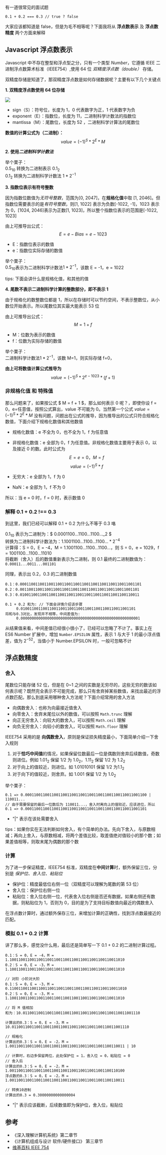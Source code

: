 有一道很常见的面试题

```
0.1 + 0.2 === 0.3 // true ? false
```

大家应该都知道是 false，但是为毛不相等呢？下面我将从 **浮点数表示** 及 **浮点数精度** 两个方面来解释

## Javascript 浮点数表示

Javascript 中不存在整型和浮点型之分，只有一个类型 _Number_，它遵循 IEEE 二进制浮点数算术标准（IEEE754）,使用 64 位 _双精度浮点数（double）_ 存储。

双精度存储是知道了，那双精度浮点数是如何存储数据呢？主要有以下几个关键点

**1. 双精度浮点数使用 64 位存储**

![](https://user-gold-cdn.xitu.io/2019/9/8/16d102b50b9f66d8?w=594&h=96&f=png&s=1504)

- sign（S）：符号位，长度为 1，0 代表数字为正，1 代表数字为负
- exponent（E）：指数位，长度为 11，二进制科学计数法的指数位
- mantissa（M）：尾数位，长度为 52 ，二进制科学计算法的尾数位

**数值的计算公式为（二进制）：**
$$value = (-1)^S * 2^E * M$$

**2. 使用*二进制科学计数法***

举个栗子：  
$0.5_{10}$ 转换为二进制表示 $0.1_2$  
$0.1_2$ 转换为二进制科学计数法 $1*2^{-1}$

**3. 指数位表示有符号整数**

因为指数位数值为*无符号整数*，范围为[0, 2047]，在**规格化值**中取 [1, 2046]。但指数位需要表示的是*有符号整数*，则[1, 1022] 表示为负数[-1022, -1]，1023 表示为 0，[1024, 2046]表示为正数[1, 1023]，所以整个指数位表示的范围是[-1022, 1023]

由上可推导出公式：  
$$E = e - Bias = e - 1023$$

- E：指数位表示的数值
- e：指数位实际存储的数值

举个栗子：  
 $0.5_{10}$表示为二进制科学计数法$1*2^{-1}$，该数 E = -1，e = 1022

tips: 下面会讲什么是规格化值，和其他的值

**4. 尾数不表示二进制科学计算的整数部分，即不表示 1**

由于规格化的数整数位都是 1，所以在存储时可以节约空间，不表示整数位，从小数位开始表示。所以尾数位其实最大能表示 53 位

由上可推导出公式：
$$M = 1 + f$$

- M：位数为表示的数值
- f：位数为实际存储的数值

举个栗子：  
二进制科学计数法$1*2^{-1}$，该数 M=1，则实际存储 f=0，

**由上可将数值计算公式推导为**
$$ value = (-1)^S * 2^{e-1023} * (f + 1) $$

### 非规格化值 和 特殊值

那么问题来了，如果按公式 $ M = f + 1 $，那么如何表示 0 呢？，即使你设 f = 0，e=任意值，按照公式算出，value 不可能为 0。当然第一个公式 $value = (-1)^S * 2^E * M$ 没有问题，问题出在公式的推导，因为推导出的公式只符合规格化数值，下面介绍下规格化数值和其他数值

- 规格化数值：e 不全为 0，也不全为 1，f 为任意值
- 非规格化数值：e 全部为 0，f 为任意值。非规格化数值主要用于表示 0，以及接近 0 的数。此时公式为
  $$ E = e = 0，M = f $$
  $$ value = (-1)^S * f $$

- 无穷大：e 全部为 1，f 为 0
- NaN：e 全部为 1，f 不为 0

所以：当 e = 0 时，f = 0 时，表示数值 0

### 解释 0.1 + 0.2 !== 0.3

到这里，我们已经可以解释 0.1 + 0.2 为什么不等于 0.3 咯

$0.1_{10}$ 表示为二进制为：$ 0.0001100...1100...1100..._2 $  
转换为二进制科学计数法为：$1.1001100...1100...1100...*2^{-4}$  
计算得：S = 0，E = -4，M = 1.1001100...1100...1100...，则 S = 0，e = 1029，f = 1001100...1100...11010  
将截断（舍入）后的数值重新表示为二进制，则 0.1 最终的二进制数值为：
`0.00011...0011...001101`

同理，表示出 0.2，0.3 的二进制数值

```
0.1：0.0001100110011001100110011001100110011001100110011001101
0.2：0.001100110011001100110011001100110011001100110011001101
0.3：0.010011001100110011001100110011001100110011001100110011

0.1 + 0.2 和为: // 下面会详情介绍该步骤
     0.0100110011001100110011001100110011001100110011001101
将和与0.3对比，发现并不相等，中间差值为:
     0.000000000000000000000000000000000000000000000000000001
```

从结果值来看，中间差值已经很小很小了，已经可以忽略了不计了。事实上在 ES6 Number 扩展中，增加 `Number.EPSILON` 属性，表示 1 与大于 1 的最小浮点值差，值为 $2^{-52}$，当值小于 Number.EPSILON 时，一般可忽略不计

## 浮点数精度

### 舍入

尾数位只能存储 52 位，但是在 0~1 之间的实数是无穷尽的，这些无穷的数该如何表示呢？既然完全表示不可能完成，那么只有舍弃掉某些数值，来找出最近的浮点数匹配。那么到底采用哪种舍入方法呢？下面介绍常用的舍入方法

- 向偶数舍入：也称为向最接近值舍入
- 向零舍入：舍弃末尾位以外的数值，可以按照 `Math.trunc` 理解
- 向正无穷舍入：向较大的数舍入，可以按照 `Math.ceil` 理解
- 向负无穷舍入：向较小的数舍入，可以按照 `Math.floor` 理解

IEEE754 采用的是 **向偶数舍入**，原则是保证损失精度最小，下面简单介绍一下舍入规则

1. 对于**恰巧中间值**的情况，如果保留位数最后一位是偶数则舍弃后续数值，奇数则进位。例如 $1.01_2$ 保留 1/2 为 $1.0_2$，$1.11_2$ 保留 1/2 为 $1.2_2$
2. 对于向上的值较近，则进位。如 $1.01010101$ 保留 1/2 为$1.1_2$
3. 对于向下的值较近，则舍弃。如 $1.001$ 保留 1/2 为 $1.0_2$

举个栗子：

```
0.1 => 0.0001100110011001100110011001100110011001100110011001100 | 110011...
// 由于需要保留的最后一位数后为 110011...，舍入时离向上的值较近，应该进位，所以
0.1 => 0.0001100110011001100110011001100110011001100110011001101
```

- "|" 表示在该处需要舍入

tips：如果你实在无法判断如何舍入，有个简单的办法。先向下舍入，与原数相减；再向上舍入，与原数相减，将两个差值比较，取差值绝对值较小的那个数；如果差值相等，则取末尾为偶数的那个数

### 计算

为了进一步保证精度，IEEE754 标准，双精度在**中间计算**时，额外保留三位，分别是 _保护位、舍入位、粘贴位_

- 保护位：精度最低位右侧一位（双精度可以理解为尾数的第 53 位）
- 舍入位：保护位右侧一位
- 粘贴位：舍入位右侧一位，代表舍入位右侧是否还有数据，如果右侧还有数据，则粘贴位为 1，否则为 0，目的是为了支持目标数值向最近的偶数舍入

在浮点数计算时，通过额外保存三位，来增加计算的正确性，找到浮点数最接近的匹配。

### 模拟 0.1 + 0.2 计算

讲了那么多，感觉没什么用，最后还是简单写一下 0.1 + 0.2 的二进制计算过程。

```
0.1：S = 0，E = -4，M = 1.1001100110011001100110011001100110011001100110011010
0.2：S = 0，E = -3，M = 1.1001100110011001100110011001100110011001100110011010

// 对阶 小阶对大阶
0.1：S = 0，E = -3，M = 0.11001100110011001100110011001100110011001100110011010
0.2：S = 0，E = -3，M = 1.1001100110011001100110011001100110011001100110011010

// 将 M 值相加
和为：10.01100110011001100110011001100110011001100110011001110

计算出的0.3：S = 0，E = -3，M = 10.01100110011001100110011001100110011001100110011001110

// 规格化
计算出的0.3：S = 0，E = -2，M = 1.0011001100110011001100110011001100110011001100110011 | 10

// 计算时，右边多保留两位，此处保护位 = 1，舍入位 = 0，粘贴位 = 0
// 舍入后
计算出的0.3：S = 0，E = -2，M = 1.0011001100110011001100110011001100110011001100110100
浮点数的0.3：S = 0，E = -2，M = 1.0011001100110011001100110011001100110011001100110011

// 转换10进制
计算出的0.3 = 0.30000000000000004
```

- "|" 表示应该截断，后续数值即为保护位，舍入位，粘贴位

## 参考

- 《深入理解计算机系统》第二章节
- 《计算机组成与设计 软件/硬件接口》 第三章节
- [维基百科 IEEE 754](https://zh.wikipedia.org/zh-hans/IEEE_754)

